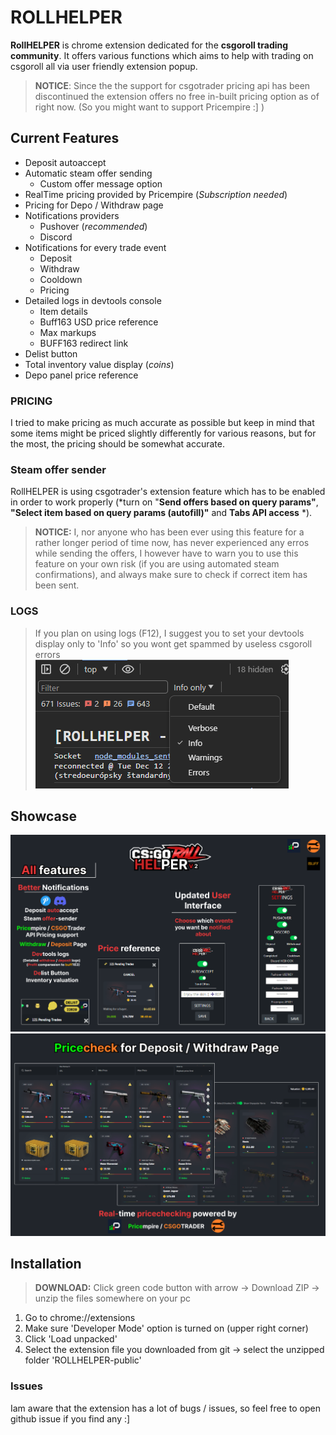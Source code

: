 # ROLLHELPER

**RollHELPER** is chrome extension dedicated for the **csgoroll trading community**. It offers various functions which aims to help with trading on csgoroll all via user friendly extension popup.
> **NOTICE**: Since the the support for csgotrader pricing api has been discontinued the extension offers no free in-built pricing option as of right now. (So you might want to support Pricempire :] )
## Current Features
- Deposit autoaccept
- Automatic steam offer sending
    -  Custom offer message option
- RealTime pricing provided by Pricempire (*Subscription needed*)
- Pricing for Depo / Withdraw page
-  Notifications providers
    - Pushover (*recommended*)
    - Discord
- Notifications for every trade event
    - Deposit
    - Withdraw
    - Cooldown
    - Pricing
- Detailed logs in devtools console
    - Item details
    - Buff163 USD price reference
    - Max markups
    - BUFF163 redirect link
- Delist button
- Total inventory value display (*coins*)
- Depo panel price reference

### PRICING
I tried to make pricing as much accurate as possible but keep in mind that some items might
be priced slightly differently for various reasons, but for the most, the pricing should be 
somewhat accurate.

### Steam offer sender
RollHELPER is using csgotrader's extension feature which has to be enabled  
in order to work properly (*turn on "**Send offers based on query params"**, **"Select item based on query params (autofill)"** and **Tabs API access** *).
> **NOTICE:** I, nor anyone who has been ever using this feature for a rather longer period of time now, has never experienced any erros while sending the offers, I however have to warn you to use this feature on your own risk (if you are using automated steam confirmations), and always make sure to check if correct item has been sent.

### LOGS
> If you plan on using logs (F12), I suggest you to set your devtools display
> only to 'Info' so you wont get spammed by useless csgoroll errors<br>
![devtool.png](assets%2Fico%2Fshowcase%2Fdevtool.png)

## Showcase
![main-showcase.png](assets/ico/showcase/main-showcase.png)
![DepoWithdraw.png](assets/ico/showcase/DepoWithdraw.png)

## Installation
> **DOWNLOAD:** Click green code button with arrow -> Download ZIP -> unzip the files somewhere on your pc
1. Go to chrome://extensions
2. Make sure 'Developer Mode' option is turned on (upper right corner)
3. Click 'Load unpacked'
4. Select the extension file you downloaded from git -> select the unzipped folder 'ROLLHELPER-public'

### Issues
Iam aware that the extension has a lot of bugs / issues, so feel free to open github issue if 
you find any :]